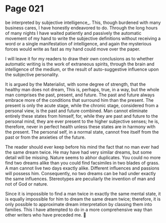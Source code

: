 # Page 021
be interpreted by subjective intelligence_. This, though burdened
with many business cares, I have honestly endeavored to do.
Through the long hours of many nights I have waited patiently
and passively the automatic movement of my hand to write
the subjective definitions without receiving a word or a single
manifestation of intelligence, and again the mysterious forces
would write as fast as my hand could move over the paper.


I will leave it for my readers to draw their own conclusions
as to whether automatic writing is the work of extraneous spirits,
through the brain and intelligence of the medium, or the result
of auto-suggestive influence upon the subjective personality.


It is argued by the Materialist, with some degree of strength,
that the healthy man does not dream, This is, perhaps, true, in a way,
but the whole man comprises the past, present, and future. The past
and future always embrace more of the conditions that surround him than
the present. The present is only the acute stage, while the chronic stage,
considered from a personal view, is the past and future combined.
Man cannot eliminate entirely these states from himself, for, while they
are past and future to the personal mind, they are ever present
to the higher subjective senses; he is, therefore, never in perfect
health unless these states are in harmony with the present.
The personal self, in a normal state, cannot free itself from the past
or from the anxieties of the future.


The reader should ever keep before his mind the fact that no man
ever had the same dream twice. He may have had very similar dreams,
but some detail will be missing. Nature seems to abhor duplicates.
You could no more find two dreams alike than you could find facsimiles
in two blades of grass. A man cannot live two days exactly alike.
Different influences and passions will possess him. Consequently, no two
dreams can be had under exactly the same influences. Stereotypes are
peculiarly the invention of man and not of God or nature.


Since it is impossible to find a man twice in exactly the same
mental state, it is equally impossible for him to dream the same
dream twice; therefore, it is only possible to approximate
dream interpretation by classing them into families.
This I have attempted to do in a more comprehensive way than
other writers who have preceded me.
